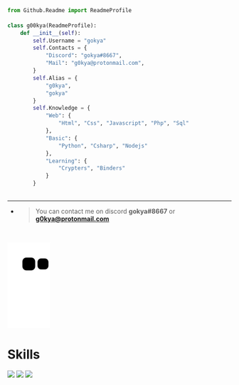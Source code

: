 
```py
from Github.Readme import ReadmeProfile

class g00kya(ReadmeProfile):
    def __init__(self):
        self.Username = "gokya"
        self.Contacts = {
            "Discord": "gokya#8667",
            "Mail": "g0kya@protonmail.com",
        }
        self.Alias = {
            "g0kya",
            "gokya"
        }       
        self.Knowledge = {
            "Web": {
                "Html", "Css", "Javascript", "Php", "Sql"
            },
            "Basic": {
                "Python", "Csharp", "Nodejs"
            },
            "Learning": {
                "Crypters", "Binders"
            }
        }
             
```
<hr>

- > You can contact me on discord **gokya#8667** or **g0kya@protonmail.com**

<br>

![snake gif](https://github.com/g00kya/g00kya/blob/output/github-contribution-grid-snake.svg)


# Skills
<p align="left">
<img width="50" display="flex" src='https://upload.wikimedia.org/wikipedia/commons/thumb/4/47/React.svg/1200px-React.svg.png'/>
<img width="50" display="flex" src="https://upload.wikimedia.org/wikipedia/commons/thumb/b/b2/Bootstrap_logo.svg/512px-Bootstrap_logo.svg.png"/>
<img width="50" display="flex" src="https://upload.wikimedia.org/wikipedia/commons/thumb/c/c3/Python-logo-notext.svg/1200px-Python-logo-notext.svg.png"/>
</p>
